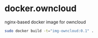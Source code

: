 docker.owncloud
===============

nginx-based docker image for owncloud

```bash
sudo docker build -t="img-owncloud:0.1" .
```
